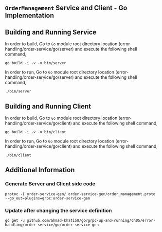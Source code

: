 ## ``OrderManagement`` Service and Client - Go Implementation

## Building and Running Service

In order to build, Go to ``Go`` module root directory location (error-handling/order-service/go/server) and execute the following
 shell command,
```
go build -i -v -o bin/server
```

In order to run, Go to ``Go`` module root directory location (error-handling/order-service/go/server) and execute the following
shell command,

```
./bin/server
```

## Building and Running Client   

In order to build, Go to ``Go`` module root directory location (error-handling/order-service/go/client) and execute the following
 shell command,
```
go build -i -v -o bin/client
```

In order to run, Go to ``Go`` module root directory location (error-handling/order-service/go/client) and execute the following
shell command,

```
./bin/client
```

## Additional Information

### Generate Server and Client side code 
``` 
protoc -I order-service-gen/ order-service-gen/order_management.proto --go_out=plugins=grpc:order-service-gen
``` 

### Update after changing the service definition
``` 
go get -u github.com/ahmad-khatib0/go/grpc-up-and-running/ch05/error-handling/order-service/go/order-service-gen
```
